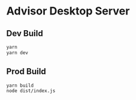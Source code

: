 # Advisor Desktop Server

## Dev Build

```bash
yarn
yarn dev
```

## Prod Build

```bash
yarn build
node dist/index.js
```
